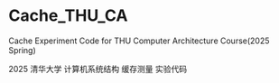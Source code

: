 # Cache_THU_CA

Cache Experiment Code for THU Computer Architecture Course(2025 Spring)

2025 清华大学 计算机系统结构 缓存测量 实验代码